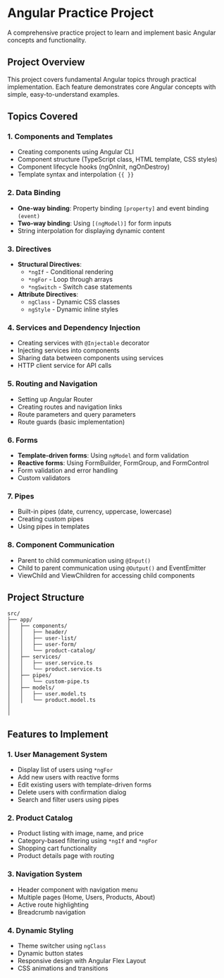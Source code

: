 # Angular Practice Project

A comprehensive practice project to learn and implement basic Angular concepts and functionality.

## Project Overview

This project covers fundamental Angular topics through practical implementation. Each feature demonstrates core Angular concepts with simple, easy-to-understand examples.

## Topics Covered

### 1. Components and Templates

- Creating components using Angular CLI
- Component structure (TypeScript class, HTML template, CSS styles)
- Component lifecycle hooks (ngOnInit, ngOnDestroy)
- Template syntax and interpolation `{{ }}`

### 2. Data Binding

- **One-way binding**: Property binding `[property]` and event binding `(event)`
- **Two-way binding**: Using `[(ngModel)]` for form inputs
- String interpolation for displaying dynamic content

### 3. Directives

- **Structural Directives**:
  - `*ngIf` - Conditional rendering
  - `*ngFor` - Loop through arrays
  - `*ngSwitch` - Switch case statements
- **Attribute Directives**:
  - `ngClass` - Dynamic CSS classes
  - `ngStyle` - Dynamic inline styles

### 4. Services and Dependency Injection

- Creating services with `@Injectable` decorator
- Injecting services into components
- Sharing data between components using services
- HTTP client service for API calls

### 5. Routing and Navigation

- Setting up Angular Router
- Creating routes and navigation links
- Route parameters and query parameters
- Route guards (basic implementation)

### 6. Forms

- **Template-driven forms**: Using `ngModel` and form validation
- **Reactive forms**: Using FormBuilder, FormGroup, and FormControl
- Form validation and error handling
- Custom validators

### 7. Pipes

- Built-in pipes (date, currency, uppercase, lowercase)
- Creating custom pipes
- Using pipes in templates

### 8. Component Communication

- Parent to child communication using `@Input()`
- Child to parent communication using `@Output()` and EventEmitter
- ViewChild and ViewChildren for accessing child components

## Project Structure

```
src/
├── app/
│   ├── components/
│   │   ├── header/
│   │   ├── user-list/
│   │   ├── user-form/
│   │   └── product-catalog/
│   ├── services/
│   │   ├── user.service.ts
│   │   └── product.service.ts
│   ├── pipes/
│   │   └── custom-pipe.ts
│   ├── models/
│   │   ├── user.model.ts
│   │   └── product.model.ts
│
│
```

## Features to Implement

### 1. User Management System

- Display list of users using `*ngFor`
- Add new users with reactive forms
- Edit existing users with template-driven forms
- Delete users with confirmation dialog
- Search and filter users using pipes

### 2. Product Catalog

- Product listing with image, name, and price
- Category-based filtering using `*ngIf` and `*ngFor`
- Shopping cart functionality
- Product details page with routing

### 3. Navigation System

- Header component with navigation menu
- Multiple pages (Home, Users, Products, About)
- Active route highlighting
- Breadcrumb navigation

### 4. Dynamic Styling

- Theme switcher using `ngClass`
- Dynamic button states
- Responsive design with Angular Flex Layout
- CSS animations and transitions
